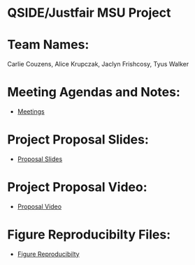   # QSIDE/Justfair MSU Project    
# Team Names:
Carlie Couzens, Alice Krupczak, Jaclyn Frishcosy, Tyus Walker  

# Meeting Agendas and Notes:
   * [Meetings](https://docs.google.com/document/d/12Q2SR964-hz4A1ZrDzMtf2SdM85kjqu0hHlqobD_eGw/edit?usp=sharing)

# Project Proposal Slides:
   * [Proposal Slides](https://docs.google.com/presentation/d/1sulaVDNW2jsRnMMK1XvXvvhuld6qhP7Z8eS1-zn_NMc/edit?usp=sharing)

# Project Proposal Video:
   * [Proposal Video](https://youtu.be/Hj-XbRFZPq8)

# Figure Reproducibilty Files:
   * [Figure Reproducibilty](https://github.com/carliecouz/justfair-msu/tree/master/Figure%20Reproducibility)
